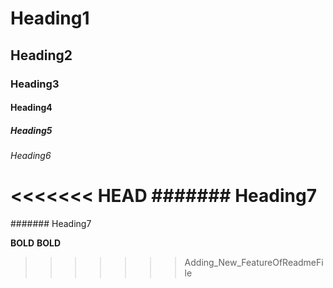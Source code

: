 # Heading1
## Heading2
### Heading3
#### Heading4
##### Heading5
###### Heading6
<<<<<<< HEAD
####### Heading7
=======
####### Heading7

**BOLD**
__BOLD__

>>>>>>> Adding_New_FeatureOfReadmeFile
